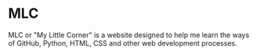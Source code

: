 MLC
===

MLC or "My Little Corner" is a website designed to help me learn the ways of GitHub, Python, HTML, CSS and other web development processes.
